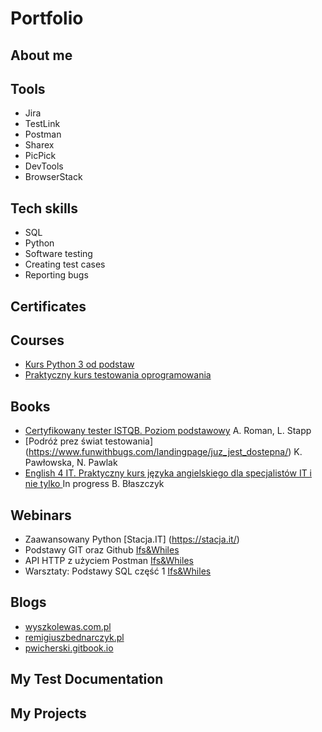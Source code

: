 # Portfolio
## About me
## Tools
- Jira
- TestLink
- Postman
- Sharex
- PicPick
- DevTools
- BrowserStack
## Tech skills
- SQL
- Python
- Software testing
- Creating test cases
- Reporting bugs
## Certificates
## Courses
- [Kurs Python 3 od podstaw](https://www.udemy.com/course/kurs-python-od-podstaw-dla-poczatkujacych-od-zera-do-mastera/)
- [Praktyczny kurs testowania oprogramowania](https://www.udemy.com/course/praktyczny-kurs-testowania-oprogramowania/)
## Books
- [Certyfikowany tester ISTQB. Poziom podstawowy](https://helion.pl/ksiazki/certyfikowany-tester-istqb-poziom-podstawowy-adam-roman-lucjan-stapp,ctispp.htm#format/d) A. Roman, L. Stapp
- [Podróż prez świat testowania] (https://www.funwithbugs.com/landingpage/juz_jest_dostepna/) K. Pawłowska, N. Pawlak
- [English 4 IT. Praktyczny kurs języka angielskiego dla specjalistów IT i nie tylko ](https://helion.pl/ksiazki/english-4-it-praktyczny-kurs-jezyka-angielskiego-dla-specjalistow-it-i-nie-tylko-beata-blaszczyk,anginv.htm#format/d) In progress B. Błaszczyk
## Webinars
- Zaawansowany Python [Stacja.IT] (https://stacja.it/)
- Podstawy GIT oraz Github [Ifs&Whiles](https://www.ifsandwhiles.com/)
- API HTTP z użyciem Postman [Ifs&Whiles](https://www.ifsandwhiles.com/)
- Warsztaty: Podstawy SQL część 1 [Ifs&Whiles](https://www.ifsandwhiles.com/)
## Blogs
- [wyszkolewas.com.pl](https://www.wyszkolewas.com.pl/)
- [remigiuszbednarczyk.pl](https://remigiuszbednarczyk.pl/)
- [pwicherski.gitbook.io](https://pwicherski.gitbook.io/)
## My Test Documentation
## My Projects 


